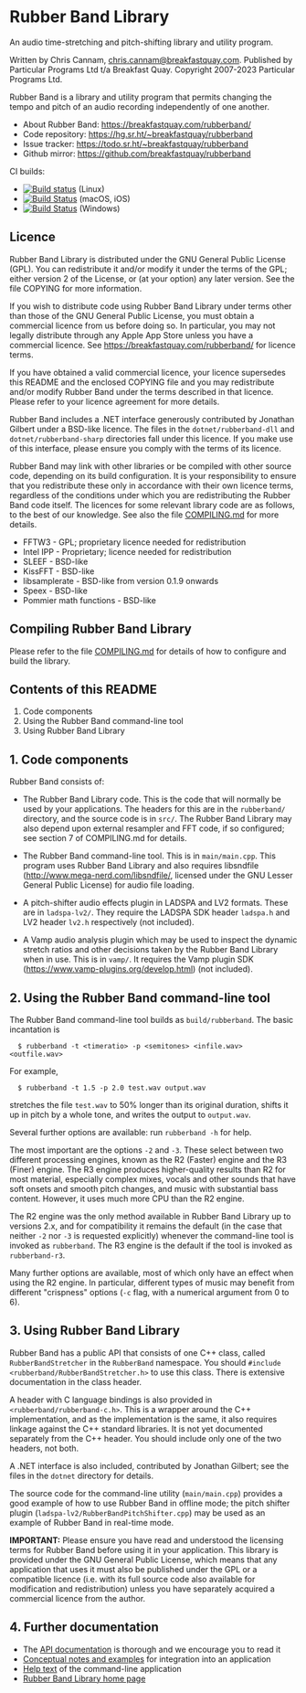 
# Rubber Band Library

An audio time-stretching and pitch-shifting library and utility program.

Written by Chris Cannam, chris.cannam@breakfastquay.com.
Published by Particular Programs Ltd t/a Breakfast Quay.
Copyright 2007-2023 Particular Programs Ltd.

Rubber Band is a library and utility program that permits changing the
tempo and pitch of an audio recording independently of one another.

* About Rubber Band: https://breakfastquay.com/rubberband/
* Code repository: https://hg.sr.ht/~breakfastquay/rubberband
* Issue tracker: https://todo.sr.ht/~breakfastquay/rubberband
* Github mirror: https://github.com/breakfastquay/rubberband

CI builds:

* [![Build status](https://builds.sr.ht/~breakfastquay/rubberband.svg)](https://builds.sr.ht/~breakfastquay/rubberband?) (Linux)
* [![Build Status](https://github.com/breakfastquay/rubberband/workflows/macOS%20and%20iOS%20CI/badge.svg)](https://github.com/breakfastquay/rubberband/actions?query=workflow%3A%22macOS+and+iOS+CI%22) (macOS, iOS)
* [![Build Status](https://ci.appveyor.com/api/projects/status/hhhhpf718jwhpyf6?svg=true)](https://ci.appveyor.com/project/breakfastquay/rubberband) (Windows)


## Licence

Rubber Band Library is distributed under the GNU General Public
License (GPL). You can redistribute it and/or modify it under the
terms of the GPL; either version 2 of the License, or (at your option)
any later version. See the file COPYING for more information.

If you wish to distribute code using Rubber Band Library under terms
other than those of the GNU General Public License, you must obtain a
commercial licence from us before doing so. In particular, you may not
legally distribute through any Apple App Store unless you have a
commercial licence.  See https://breakfastquay.com/rubberband/ for
licence terms.

If you have obtained a valid commercial licence, your licence
supersedes this README and the enclosed COPYING file and you may
redistribute and/or modify Rubber Band under the terms described in
that licence. Please refer to your licence agreement for more details.

Rubber Band includes a .NET interface generously contributed by
Jonathan Gilbert under a BSD-like licence. The files in the
`dotnet/rubberband-dll` and `dotnet/rubberband-sharp` directories fall
under this licence. If you make use of this interface, please ensure
you comply with the terms of its licence.

Rubber Band may link with other libraries or be compiled with other
source code, depending on its build configuration. It is your
responsibility to ensure that you redistribute these only in
accordance with their own licence terms, regardless of the conditions
under which you are redistributing the Rubber Band code itself. The
licences for some relevant library code are as follows, to the best of
our knowledge. See also the file [COMPILING.md](COMPILING.md) for more
details.

 * FFTW3 - GPL; proprietary licence needed for redistribution
 * Intel IPP - Proprietary; licence needed for redistribution
 * SLEEF - BSD-like
 * KissFFT - BSD-like
 * libsamplerate - BSD-like from version 0.1.9 onwards
 * Speex - BSD-like
 * Pommier math functions - BSD-like
 

## Compiling Rubber Band Library

Please refer to the file [COMPILING.md](COMPILING.md) for details of
how to configure and build the library.


## Contents of this README

1. Code components
2. Using the Rubber Band command-line tool
3. Using Rubber Band Library


## 1. Code components

Rubber Band consists of:

 * The Rubber Band Library code.  This is the code that will normally
   be used by your applications.  The headers for this are in the
   `rubberband/` directory, and the source code is in `src/`.
   The Rubber Band Library may also depend upon external resampler
   and FFT code, if so configured; see section 7 of COMPILING.md for
   details.

 * The Rubber Band command-line tool.  This is in `main/main.cpp`.
   This program uses Rubber Band Library and also requires libsndfile
   (http://www.mega-nerd.com/libsndfile/, licensed under the GNU Lesser
   General Public License) for audio file loading.

 * A pitch-shifter audio effects plugin in LADSPA and LV2 formats.
   These are in `ladspa-lv2/`. They require the LADSPA SDK header
   `ladspa.h` and LV2 header `lv2.h` respectively (not included).

 * A Vamp audio analysis plugin which may be used to inspect the
   dynamic stretch ratios and other decisions taken by the Rubber Band
   Library when in use.  This is in `vamp/`.  It requires the Vamp
   plugin SDK (https://www.vamp-plugins.org/develop.html) (not included).


## 2. Using the Rubber Band command-line tool

The Rubber Band command-line tool builds as `build/rubberband`.  The
basic incantation is

```
  $ rubberband -t <timeratio> -p <semitones> <infile.wav> <outfile.wav>
```

For example,

```
  $ rubberband -t 1.5 -p 2.0 test.wav output.wav
```

stretches the file `test.wav` to 50% longer than its original
duration, shifts it up in pitch by a whole tone, and writes the output
to `output.wav`.

Several further options are available: run `rubberband -h` for help.

The most important are the options `-2` and `-3`. These select between
two different processing engines, known as the R2 (Faster) engine and
the R3 (Finer) engine. The R3 engine produces higher-quality results
than R2 for most material, especially complex mixes, vocals and other
sounds that have soft onsets and smooth pitch changes, and music with
substantial bass content. However, it uses much more CPU than the R2
engine.

The R2 engine was the only method available in Rubber Band Library up
to versions 2.x, and for compatibility it remains the default (in the
case that neither `-2` nor `-3` is requested explicitly) whenever the
command-line tool is invoked as `rubberband`. The R3 engine is the
default if the tool is invoked as `rubberband-r3`.

Many further options are available, most of which only have an effect
when using the R2 engine.  In particular, different types of music may
benefit from different "crispness" options (`-c` flag, with a
numerical argument from 0 to 6).


## 3. Using Rubber Band Library

Rubber Band has a public API that consists of one C++ class, called
`RubberBandStretcher` in the `RubberBand` namespace.  You should
`#include <rubberband/RubberBandStretcher.h>` to use this class.
There is extensive documentation in the class header.

A header with C language bindings is also provided in
`<rubberband/rubberband-c.h>`.  This is a wrapper around the C++
implementation, and as the implementation is the same, it also
requires linkage against the C++ standard libraries.  It is not yet
documented separately from the C++ header.  You should include only
one of the two headers, not both.

A .NET interface is also included, contributed by Jonathan Gilbert;
see the files in the `dotnet` directory for details.

The source code for the command-line utility (`main/main.cpp`)
provides a good example of how to use Rubber Band in offline mode; the
pitch shifter plugin (`ladspa-lv2/RubberBandPitchShifter.cpp`) may be
used as an example of Rubber Band in real-time mode.

**IMPORTANT:** Please ensure you have read and understood the
licensing terms for Rubber Band before using it in your application.
This library is provided under the GNU General Public License, which
means that any application that uses it must also be published under
the GPL or a compatible licence (i.e. with its full source code also
available for modification and redistribution) unless you have
separately acquired a commercial licence from the author.


## 4. Further documentation

 * The [API documentation](https://breakfastquay.com/rubberband/code-doc/index.html) is thorough and we encourage you to read it
 * [Conceptual notes and examples](https://breakfastquay.com/rubberband/integration.html) for integration into an application
 * [Help text](https://breakfastquay.com/rubberband/usage.txt) of the command-line application
 * [Rubber Band Library home page](https://breakfastquay.com/rubberband/)
 
